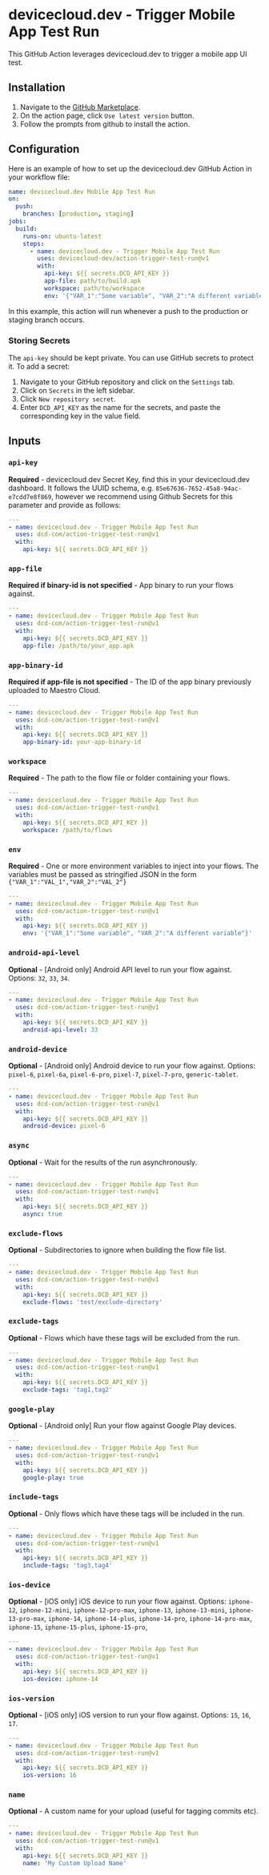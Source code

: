# devicecloud.dev - Trigger Mobile App Test Run

This GitHub Action leverages devicecloud.dev to trigger a mobile app UI test.

## Installation

1. Navigate to the [GitHub Marketplace](https://github.com/marketplace/actions/dcd-trigger-mobile-app-test-run).
2. On the action page, click `Use latest version` button.
3. Follow the prompts from github to install the action.

## Configuration

Here is an example of how to set up the devicecloud.dev GitHub Action in your workflow file:

```yaml
name: devicecloud.dev Mobile App Test Run
on:
  push:
    branches: [production, staging]
jobs:
  build:
    runs-on: ubuntu-latest
    steps:
      - name: devicecloud.dev - Trigger Mobile App Test Run
        uses: devicecloud-dev/action-trigger-test-run@v1
        with:
          api-key: ${{ secrets.DCD_API_KEY }}
          app-file: path/to/build.apk
          workspace: path/to/workspace
          env: '{"VAR_1":"Some variable", "VAR_2":"A different variable"}'
```

In this example, this action will run whenever a push to the production or staging branch occurs.

### Storing Secrets

The `api-key` should be kept private. You can use GitHub secrets to protect it. To add a secret:

1. Navigate to your GitHub repository and click on the `Settings` tab.
2. Click on `Secrets` in the left sidebar.
3. Click `New repository secret`.
4. Enter `DCD_API_KEY` as the name for the secrets, and paste the corresponding key in the value field.

## Inputs

### `api-key`

**Required** - devicecloud.dev Secret Key, find this in your devicecloud.dev dashboard.
It follows the UUID schema, e.g. `85e67636-7652-45a8-94ac-e7cdd7e8f869`, however we recommend using Github Secrets for this parameter and provide as follows:

```yaml
---
- name: devicecloud.dev - Trigger Mobile App Test Run
  uses: dcd-com/action-trigger-test-run@v1
  with:
    api-key: ${{ secrets.DCD_API_KEY }}
```

### `app-file`

**Required if binary-id is not specified** - App binary to run your flows against.

```yaml
---
- name: devicecloud.dev - Trigger Mobile App Test Run
  uses: dcd-com/action-trigger-test-run@v1
  with:
    api-key: ${{ secrets.DCD_API_KEY }}
    app-file: /path/to/your_app.apk
```

### `app-binary-id`

**Required if app-file is not specified** - The ID of the app binary previously uploaded to Maestro Cloud.

```yaml
---
- name: devicecloud.dev - Trigger Mobile App Test Run
  uses: dcd-com/action-trigger-test-run@v1
  with:
    api-key: ${{ secrets.DCD_API_KEY }}
    app-binary-id: your-app-binary-id
```

### `workspace`

**Required** - The path to the flow file or folder containing your flows.

```yaml
---
- name: devicecloud.dev - Trigger Mobile App Test Run
  uses: dcd-com/action-trigger-test-run@v1
  with:
    api-key: ${{ secrets.DCD_API_KEY }}
    workspace: /path/to/flows
```

### `env`

**Required** - One or more environment variables to inject into your flows. The variables must be passed as stringified JSON in the form `{"VAR_1":"VAL_1","VAR_2":"VAL_2"}`

```yaml
---
- name: devicecloud.dev - Trigger Mobile App Test Run
  uses: dcd-com/action-trigger-test-run@v1
  with:
    api-key: ${{ secrets.DCD_API_KEY }}
    env: '{"VAR_1":"Some variable", "VAR_2":"A different variable"}'
```

### `android-api-level`

**Optional** - [Android only] Android API level to run your flow against. Options: `32`, `33`, `34`.

```yaml
---
- name: devicecloud.dev - Trigger Mobile App Test Run
  uses: dcd-com/action-trigger-test-run@v1
  with:
    api-key: ${{ secrets.DCD_API_KEY }}
    android-api-level: 33
```

### `android-device`

**Optional** - [Android only] Android device to run your flow against. Options: `pixel-6`, `pixel-6a`, `pixel-6-pro`, `pixel-7`, `pixel-7-pro`, `generic-tablet`.

```yaml
---
- name: devicecloud.dev - Trigger Mobile App Test Run
  uses: dcd-com/action-trigger-test-run@v1
  with:
    api-key: ${{ secrets.DCD_API_KEY }}
    android-device: pixel-6
```

### `async`

**Optional** - Wait for the results of the run asynchronously.

```yaml
---
- name: devicecloud.dev - Trigger Mobile App Test Run
  uses: dcd-com/action-trigger-test-run@v1
  with:
    api-key: ${{ secrets.DCD_API_KEY }}
    async: true
```

### `exclude-flows`

**Optional** - Subdirectories to ignore when building the flow file list.

```yaml
---
- name: devicecloud.dev - Trigger Mobile App Test Run
  uses: dcd-com/action-trigger-test-run@v1
  with:
    api-key: ${{ secrets.DCD_API_KEY }}
    exclude-flows: 'test/exclude-directory'
```

### `exclude-tags`

**Optional** - Flows which have these tags will be excluded from the run.

```yaml
---
- name: devicecloud.dev - Trigger Mobile App Test Run
  uses: dcd-com/action-trigger-test-run@v1
  with:
    api-key: ${{ secrets.DCD_API_KEY }}
    exclude-tags: 'tag1,tag2'
```

### `google-play`

**Optional** - [Android only] Run your flow against Google Play devices.

```yaml
---
- name: devicecloud.dev - Trigger Mobile App Test Run
  uses: dcd-com/action-trigger-test-run@v1
  with:
    api-key: ${{ secrets.DCD_API_KEY }}
    google-play: true
```

### `include-tags`

**Optional** - Only flows which have these tags will be included in the run.

```yaml
---
- name: devicecloud.dev - Trigger Mobile App Test Run
  uses: dcd-com/action-trigger-test-run@v1
  with:
    api-key: ${{ secrets.DCD_API_KEY }}
    include-tags: 'tag3,tag4'
```

### `ios-device`

**Optional** - [iOS only] iOS device to run your flow against. Options: `iphone-12`, `iphone-12-mini`, `iphone-12-pro-max`, `iphone-13`, `iphone-13-mini`, `iphone-13-pro-max`, `iphone-14`, `iphone-14-plus`, `iphone-14-pro`, `iphone-14-pro-max`, `iphone-15`, `iphone-15-plus`, `iphone-15-pro`,

```yaml
---
- name: devicecloud.dev - Trigger Mobile App Test Run
  uses: dcd-com/action-trigger-test-run@v1
  with:
    api-key: ${{ secrets.DCD_API_KEY }}
    ios-device: iphone-14
```

### `ios-version`

**Optional** - [iOS only] iOS version to run your flow against. Options: `15`, `16`, `17`.

```yaml
---
- name: devicecloud.dev - Trigger Mobile App Test Run
  uses: dcd-com/action-trigger-test-run@v1
  with:
    api-key: ${{ secrets.DCD_API_KEY }}
    ios-version: 16
```

### `name`

**Optional** - A custom name for your upload (useful for tagging commits etc).

```yaml
---
- name: devicecloud.dev - Trigger Mobile App Test Run
  uses: dcd-com/action-trigger-test-run@v1
  with:
    api-key: ${{ secrets.DCD_API_KEY }}
    name: 'My Custom Upload Name'
```
